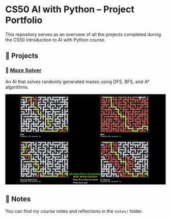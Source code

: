 # CS50 AI with Python – Project Portfolio

This repository serves as an overview of all the projects completed during the CS50 Introduction to AI with Python course.

## 🧩 Projects

### 🔗 [Maze Solver](https://github.com/SantiagoLo23/cs50-ai-project-maze-solver/tree/main)

An AI that solves randomly generated mazes using DFS, BFS, and A\* algorithms.

![Maze Solver Preview](https://github.com/SantiagoLo23/cs50-ai-project-maze-solver/raw/main/preview.png)

## 📝 Notes

You can find my course notes and reflections in the `notes/` folder.
